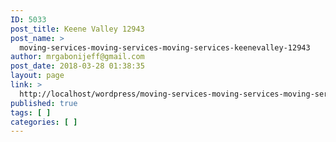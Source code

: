 ```yaml
---
ID: 5033
post_title: Keene Valley 12943
post_name: >
  moving-services-moving-services-moving-services-keenevalley-12943
author: mrgabonijeff@gmail.com
post_date: 2018-03-28 01:38:35
layout: page
link: >
  http://localhost/wordpress/moving-services-moving-services-moving-services-keenevalley-12943/
published: true
tags: [ ]
categories: [ ]
---
```

